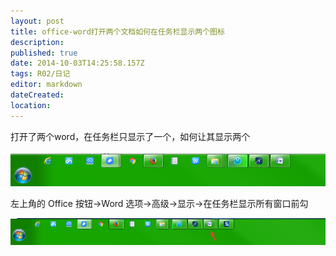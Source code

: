 ```yaml
---
layout: post
title: office-word打开两个文档如何在任务栏显示两个图标
description: 
published: true
date: 2014-10-03T14:25:58.157Z
tags: R02/日记
editor: markdown
dateCreated: 
location:
---
```


打开了两个word，在任务栏只显示了一个，如何让其显示两个

![图01](/R02/纪年/2014/2014-10-03-office-word打开两个文档如何在任务栏显示两个图标/assets/01.png)

左上角的 Office 按钮→Word 选项→高级→显示→在任务栏显示所有窗口前勾

![图02](/R02/纪年/2014/2014-10-03-office-word打开两个文档如何在任务栏显示两个图标/assets/02.png)
